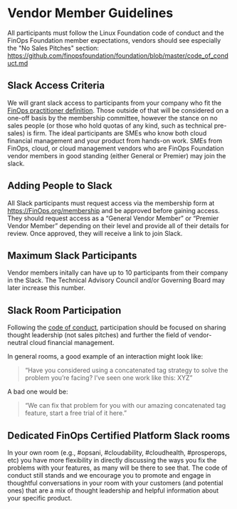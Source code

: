 # Vendor Member Guidelines

All participants must follow the Linux Foundation code of conduct and the FinOps Foundation member expectations, vendors should see especially the "No Sales Pitches" section: https://github.com/finopsfoundation/foundation/blob/master/code_of_conduct.md

## Slack Access Criteria

We will grant slack access to participants from your company who fit the [FinOps practitioner definition](https://github.com/finopsfoundation/foundation/blob/master/practitioner_definition.md). Those outside of that will be considered on a one-off basis by the membership committee, however the stance on no sales people (or those who hold quotas of any kind, such as technical pre-sales) is firm. The ideal participants are SMEs who know both cloud financial management and your product from hands-on work. SMEs from FinOps, cloud, or cloud management vendors who are FinOps Foundation vendor members in good standing (either General or Premier) may join the slack.

## Adding People to Slack

All Slack participants must request access via the membership form at https://FinOps.org/membership and be approved before gaining access. They should request access as a “General Vendor Member” or “Premier Vendor Member” depending on their level and provide all of their details for review. Once approved, they will receive a link to join Slack.

## Maximum Slack Participants

Vendor members initally can have up to 10 participants from their company in the Slack. The Technical Advisory Council and/or Governing Board may later increase this number.

## Slack Room Participation

Following the [code of conduct](https://github.com/finopsfoundation/foundation/blob/master/code_of_conduct.md), participation should be focused on sharing thought leadership (not sales pitches) and further the field of vendor-neutral cloud financial management. 

In general rooms, a good example of an interaction might look like:

> “Have you considered using a concatenated tag strategy to solve the problem you’re facing? I’ve seen one work like this: XYZ”

A bad one would be:

> “We can fix that problem for you with our amazing concatenated tag feature, start a free trial of it here.”

## Dedicated FinOps Certified Platform Slack rooms

In your own room (e.g., #opsani, #cloudability, #cloudhealth, #prosperops, etc) you have more flexibility in directly discussing the ways you fix the problems with your features, as many will be there to see that. The code of conduct still stands and we encourage you to promote and engage in thoughtful conversations in your room with your customers (and potential ones) that are a mix of thought leadership and helpful information about your specific product. 
